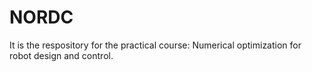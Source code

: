 # NORDC
It is the respository for the practical course: Numerical optimization for robot design and control.
